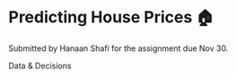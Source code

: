 # Predicting House Prices 🏠

Submitted by Hanaan Shafi for the assignment due Nov 30. 

Data & Decisions 
